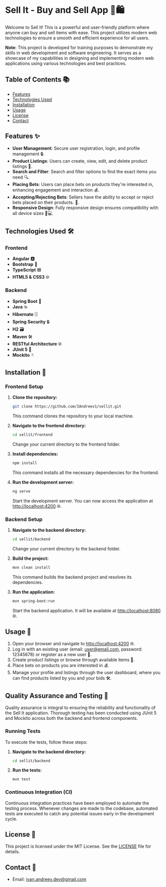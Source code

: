 
# Sell It - Buy and Sell App 🛒🛍️

Welcome to Sell It! This is a powerful and user-friendly platform where anyone can buy and sell items with ease. This project utilizes modern web technologies to ensure a smooth and efficient experience for all users.

**Note**: This project is developed for training purposes to demonstrate my skills in web development and software engineering. It serves as a showcase of my capabilities in designing and implementing modern web applications using various technologies and best practices.

## Table of Contents 📚
- [Features](#features)
- [Technologies Used](#technologies-used)
- [Installation](#installation)
- [Usage](#usage)
- [License](#license)
- [Contact](#contact)


## Features ✨
- **User Management**: Secure user registration, login, and profile management 🔒.
- **Product Listings**: Users can create, view, edit, and delete product listings 📝.
- **Search and Filter**: Search and filter options to find the exact items you need 🔍.
- **Placing Bets**: Users can place bets on products they're interested in, enhancing engagement and interaction 💰.
- **Accepting/Rejecting Bets**: Sellers have the ability to accept or reject bets placed on their products. 🤝.
- **Responsive Design**: Fully responsive design ensures compatibility with all device sizes 📱💻.



## Technologies Used 🛠️
### Frontend
- **Angular** 🅰️
- **Bootstrap** 📱
- **TypeScript** 🟦
- **HTML5 & CSS3** 🌐

### Backend
- **Spring Boot** 🌱
- **Java** ☕
- **Hibernate** 🗄️
- **Spring Security** 🔒
- **H2** 🗃️
- **Maven** 🛠️
- **RESTful Architecture** 🌐
- **JUnit 5** 🧪
- **Mockito** 🃏



## Installation 🚀

### Frontend Setup
1. **Clone the repository:**
    ```bash
    git clone https://github.com/IAndreev1/sellit.git
    ```
   This command clones the repository to your local machine.

2. **Navigate to the frontend directory:**
    ```bash
    cd sellit/frontend
    ```
   Change your current directory to the frontend folder.

3. **Install dependencies:**
    ```bash
    npm install
    ```
   This command installs all the necessary dependencies for the frontend.

4. **Run the development server:**
    ```bash
    ng serve
    ```
   Start the development server. You can now access the application at [http://localhost:4200](http://localhost:4200) 🌐.

### Backend Setup
1. **Navigate to the backend directory:**
    ```bash
    cd sellit/backend
    ```
   Change your current directory to the backend folder.


3. **Build the project:**
    ```bash
    mvn clean install
    ```
   This command builds the backend project and resolves its dependencies.

4. **Run the application:**
    ```bash
    mvn spring-boot:run
    ```
   Start the backend application. It will be available at [http://localhost:8080](http://localhost:8080) 🌐.



## Usage 🚀
1. Open your browser and navigate to [http://localhost:4200](http://localhost:4200) 🌐.
2. Log in with an existing user (email: user@email.com, password: 12345678) or register as a new user 🔐.
3. Create product listings or browse through available items 🛒.
4. Place bets on products you are interested in 💰.
5. Manage your profile and listings through the user dashboard, where you can find products listed by you and your bids 🛠️.

## Quality Assurance and Testing 🧪

Quality assurance is integral to ensuring the reliability and functionality of the Sell It application. Thorough testing has been conducted using JUnit 5 and Mockito across both the backend and frontend components.

### Running Tests

To execute the tests, follow these steps:

1. **Navigate to the backend directory:**
    ```bash
    cd sellit/backend
    ```

2. **Run the tests:**
    ```bash
    mvn test
    ```

### Continuous Integration (CI)

Continuous integration practices have been employed to automate the testing process. Whenever changes are made to the codebase, automated tests are executed to catch any potential issues early in the development cycle.

## License 📄
This project is licensed under the MIT License. See the [LICENSE](LICENSE) file for details.

## Contact 📧
- Email: [ivan.andreev.dev@gmail.com](mailto:ivan.andreev.dev@gmail.com)

